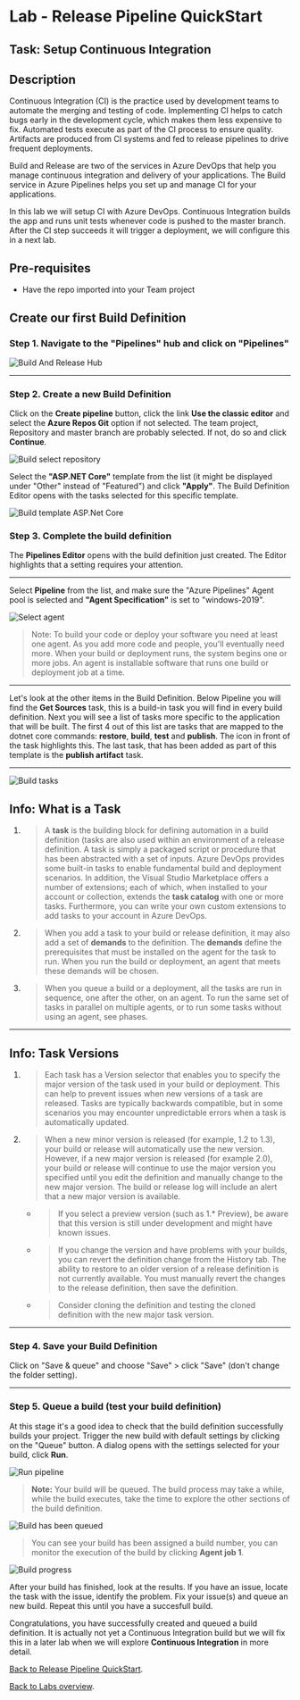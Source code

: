 ﻿# Lab - Release Pipeline QuickStart

## Task: Setup Continuous Integration

## Description

Continuous Integration (CI) is the practice used by development teams to automate the merging and testing of code.
Implementing CI helps to catch bugs early in the development cycle, which makes them less expensive to fix.
Automated tests execute as part of the CI process to ensure quality.
Artifacts are produced from CI systems and fed to release pipelines to drive frequent deployments.

Build and Release are two of the services in Azure DevOps that help you manage continuous integration and delivery of your applications.
The Build service in Azure Pipelines helps you set up and manage CI for your applications.

In this lab we will setup CI with Azure DevOps.
Continuous Integration builds the app and runs unit tests whenever code is pushed to the master branch.
After the CI step succeeds it will trigger a deployment, we will configure this in a next lab.

## Pre-requisites

- Have the repo imported into your Team project

## Create our first Build Definition

### Step 1. Navigate to the "Pipelines" hub and click on "Pipelines"

![Build And Release Hub](<media/VSTS-BuildAndRelease-Hub.png>)

-----------------------------------------------------------------

### Step 2. Create a new Build Definition

Click on the **Create pipeline** button, click the link **Use the classic editor** and select the **Azure Repos Git** option if not selected. The team project, Repository and master branch are probably selected. If not, do so and click **Continue**.

![Build select repository](<media/4k.png>)

Select the **"ASP.NET Core"** template from the list (it might be displayed under "Other" instead of "Featured") and click **"Apply"**. The Build Definition Editor opens with the tasks selected for this specific template.

![Build template ASP.Net Core](<media/4.png>)

### Step 3. Complete the build definition

The **Pipelines Editor** opens with the build definition just created.
The Editor highlights that a setting requires your attention.

-----------------------------------------------------------------
Select **Pipeline** from the list, and make sure the "Azure Pipelines" Agent pool is selected and **"Agent Specification"** is set to "windows-2019".

![Select agent](<media/4f.png>)

> Note: To build your code or deploy your software you need at least one agent. As you add more code and people, you'll eventually need more.
When your build or deployment runs, the system begins one or more jobs. An agent is installable software that runs one build or deployment job at a time.

-----------------------------------------------------------------
Let's look at the other items in the Build Definition. Below Pipeline you will find the **Get Sources** task, this is a build-in task you will find in every build definition.
Next you will see a list of tasks more specific to the application that will be built.
The first 4 out of this list are tasks that are mapped to the dotnet core commands: **restore**, **build**, **test** and **publish**. The icon in front of the task highlights this.
The last task, that has been added as part of this template is the **publish artifact** task.

-----------------------------------------------------------------

![Build tasks](<media/4b.png>)

## Info: What is a Task

1. > A **task** is the building block for defining automation in a build definition (tasks are also used within an environment of a release definition. A task is simply a packaged script or procedure that has been abstracted with a set of inputs. Azure DevOps provides some built-in tasks to enable fundamental build and deployment scenarios. In addition, the Visual Studio Marketplace offers a number of extensions; each of which, when installed to your account or collection, extends the **task catalog** with one or more tasks. Furthermore, you can write your own custom extensions to add tasks to your account in Azure DevOps.

2. > When you add a task to your build or release definition, it may also add a set of **demands** to the definition. The **demands** define the prerequisites that must be installed on the agent for the task to run. When you run the build or deployment, an agent that meets these demands will be chosen.

3. > When you queue a build or a deployment, all the tasks are run in sequence, one after the other, on an agent. To run the same set of tasks in parallel on multiple agents, or to run some tasks without using an agent, see phases.

-----------------------------------------------------------------

## Info: Task Versions

1. > Each task has a Version selector that enables you to specify the major version of the task used in your build or deployment. This can help to prevent issues when new versions of a task are released. Tasks are typically backwards compatible, but in some scenarios you may encounter unpredictable errors when a task is automatically updated.

2. > When a new minor version is released (for example, 1.2 to 1.3), your build or release will automatically use the new version. However, if a new major version is released (for example 2.0), your build or release will continue to use the major version you specified until you edit the definition and manually change to the new major version. The build or release log will include an alert that a new major version is available.
    - > If you select a preview version (such as 1.* Preview), be aware that this version is still under development and might have known issues.

    - > If you change the version and have problems with your builds, you can revert the definition change from the History tab. The ability to restore to an older version of a release definition is not currently available. You must manually revert the changes to the release definition, then save the definition.

    - > Consider cloning the definition and testing the cloned definition with the new major task version.

-----------------------------------------------------------------

### Step 4. Save your Build Definition

Click on "Save & queue" and choose "Save" > click "Save" (don't change the folder setting).

-----------------------------------------------------------------

### Step 5. Queue a build (test your build definition)

At this stage it's a good idea to check that the build definition successfully builds your project. Trigger the new build with default settings by clicking on the "Queue" button.
A dialog opens with the settings selected for your build, click **Run**.

![Run pipeline](<media/4h.png>)

> **Note:**
> Your build will be queued. The build process may take a while, while the build executes, take the time to explore the other sections of the build definition.

![Build has been queued](<media/4i.png>)

> You can see your build has been assigned a build number, you can monitor the execution of the build by clicking **Agent job 1**.

![Build progress](<media/4j.png>)

After your build has finished, look at the results.
If you have an issue, locate the task with the issue, identify the problem. Fix your issue(s) and queue an new build.
Repeat this until you have a succesfull build.

Congratulations, you have successfully created and queued a build definition. It is actually not yet a Continuous Integration build but we will fix this in a later lab when we will explore **Continuous Integration** in more detail.

[Back to Release Pipeline QuickStart](./LabDescription.md).

[Back to Labs overview](../../Readme.md).
